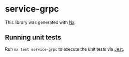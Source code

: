 # service-grpc

This library was generated with [Nx](https://nx.dev).

## Running unit tests

Run `nx test service-grpc` to execute the unit tests via [Jest](https://jestjs.io).
